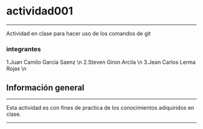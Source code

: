 # actividad001
***
Actividad en clase para hacer uso de los comandos de git 

### integrantes

1.Juan Camilo García Saenz \n
2.Steven Giron Arcila  \n
3.Jean Carlos Lerma Rojas \n


## Información general
***
Esta actividad es con fines de practica de los conocimientos adiquiridos en clase.
***